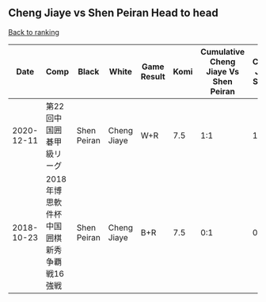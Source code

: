 ## Cheng Jiaye vs Shen Peiran Head to head

[Back to ranking](../../index.md)




| **Date** | **Comp** | **Black** | **White** | **Game Result** | **Komi** | **Cumulative Cheng Jiaye Vs Shen Peiran** | **Cheng Jiaye Streak** | **Shen Peiran Streak** | 
| --- | --- | --- | --- | --- | --- | --- | --- | --- |
| 2020-12-11 | 第22回中国囲碁甲級リーグ | Shen Peiran | Cheng Jiaye | W+R | 7.5 | 1:1 | 1 | 0 | 
| 2018-10-23 | 2018年博思軟件杯中国囲棋新秀争覇戦16強戦 | Shen Peiran | Cheng Jiaye | B+R | 7.5 | 0:1 | 0 | 1 |




